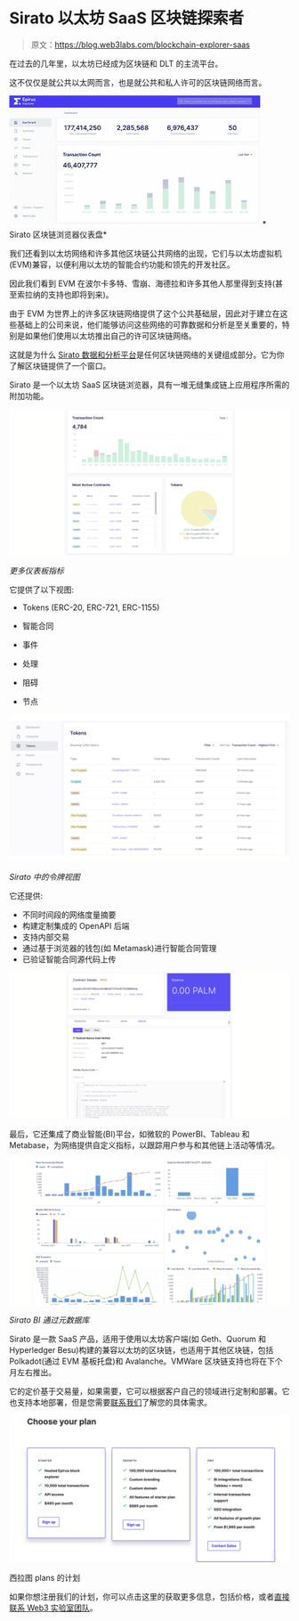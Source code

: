 # Sirato 以太坊 SaaS 区块链探索者

> 原文：<https://blog.web3labs.com/blockchain-explorer-saas>

在过去的几年里，以太坊已经成为区块链和 DLT 的主流平台。

这不仅仅是就公共以太网而言，也是就公共和私人许可的区块链网络而言。

![Epirus Ethereum SaaS Blockchain Explorer_Blog](img/86b4a53809755e6d9f50aa468b0f6989.png) * Sirato 区块链浏览器仪表盘*

我们还看到以太坊网络和许多其他区块链公共网络的出现，它们与以太坊虚拟机(EVM)兼容，以便利用以太坊的智能合约功能和领先的开发社区。

因此我们看到 EVM 在波尔卡多特、雪崩、海德拉和许多其他人那里得到支持(甚至索拉纳的支持也即将到来)。

由于 EVM 为世界上的许多区块链网络提供了这个公共基础层，因此对于建立在这些基础上的公司来说，他们能够访问这些网络的可靠数据和分析是至关重要的，特别是如果他们使用以太坊推出自己的许可区块链网络。

这就是为什么 [Sirato 数据和分析平台](https://www.web3labs.com/epirus-explorer)是任何区块链网络的关键组成部分。它为你了解区块链提供了一个窗口。

Sirato 是一个以太坊 SaaS 区块链浏览器，具有一堆无缝集成链上应用程序所需的附加功能。

![Epirus Saas Blockchain Explorer Metrics](img/ac77dc3b78c264e94e06de141068497d.png)

*更多仪表板指标*

它提供了以下视图:

*   Tokens (ERC-20, ERC-721, ERC-1155)

*   智能合同

*   事件

*   处理

*   阻碍

*   节点

![Epirus SaaS Blockchain Explorer Token View](img/de5a84bd8cc7bab2f0dc435b81d99770.png)

*Sirato 中的令牌视图*

它还提供:

*   不同时间段的网络度量摘要
*   构建定制集成的 OpenAPI 后端
*   支持内部交易
*   通过基于浏览器的钱包(如 Metamask)进行智能合同管理
*   已验证智能合同源代码上传

![Epirus SaaS Blockchain Explorer Smart Contract Management](img/ac7cca056b760ce887606976df375e45.png)

最后，它还集成了商业智能(BI)平台，如微软的 PowerBI、Tableau 和 Metabase，为网络提供自定义指标，以跟踪用户参与和其他链上活动等情况。

![Epirus SaaS Blockchain Explorer BI via Metabase](img/6807116e2d9c7745dacfc463bbba548a.png)

*Sirato BI 通过元数据库*

Sirato 是一款 SaaS 产品，适用于使用以太坊客户端(如 Geth、Quorum 和 Hyperledger Besu)构建的兼容以太坊的区块链，也适用于其他区块链，包括 Polkadot(通过 EVM 基板托盘)和 Avalanche。VMWare 区块链支持也将在下个月左右推出。

它的定价基于交易量，如果需要，它可以根据客户自己的领域进行定制和部署。它也支持本地部署，但是您需要[联系我们](mailto:hi@web3labs.com?subject=Epirus%20on-prem%20enquiry)了解您的具体需求。

![Epirus SaaS Blockchain Explorer Plans](img/87d750434837890376bfebef0fcd5b75.png)

西拉图 plans 的计划

如果你想注册我们的计划，你可以点击这里的获取更多信息，包括价格，或者[直接联系 Web3 实验室团队](mailto:hi@web3labs.com?subject=Epirus%20enquiry)。